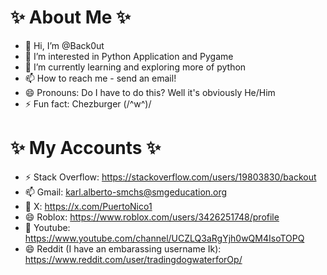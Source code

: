 ✨ About Me ✨
================
- 👋 Hi, I’m @Back0ut
- 👀 I’m interested in Python Application and Pygame
- 🌱 I’m currently learning and exploring more of python
- 📫 How to reach me - send an email!
- 😄 Pronouns: Do I have to do this? Well it's obviously He/Him
- ⚡ Fun fact: Chezburger (/^w^)/

✨ My Accounts ✨
===================
- ⚡ Stack Overflow: https://stackoverflow.com/users/19803830/backout
- 📫 Gmail: karl.alberto-smchs@smgeducation.org
- 🐤 X: https://x.com/PuertoNico1
- 😄 Roblox: https://www.roblox.com/users/3426251748/profile
- 👋 Youtube: https://www.youtube.com/channel/UCZLQ3aRgYjh0wQM4IsoTOPQ
- 😄 Reddit (I have an embarassing username Ik): https://www.reddit.com/user/tradingdogwaterforOp/





<!---
Back0ut/Back0ut is a ✨ special ✨ repository because its `README.md` (this file) appears on your GitHub profile.
You can click the Preview link to take a look at your changes.
--->
